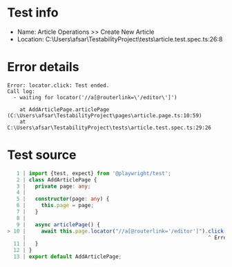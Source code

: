 # Test info

- Name: Article Operations >> Create New Article
- Location: C:\Users\afsar\TestabilityProject\tests\article.test.spec.ts:26:8

# Error details

```
Error: locator.click: Test ended.
Call log:
  - waiting for locator('//a[@routerlink=\'/editor\']')

    at AddArticlePage.articlePage (C:\Users\afsar\TestabilityProject\pages\article.page.ts:10:59)
    at C:\Users\afsar\TestabilityProject\tests\article.test.spec.ts:29:26
```

# Test source

```ts
   1 | import {test, expect} from '@playwright/test';
   2 | class AddArticlePage {
   3 |   private page: any;
   4 |
   5 |   constructor(page: any) {
   6 |     this.page = page;
   7 |   }
   8 |
   9 |   async articlePage() {
> 10 |     await this.page.locator("//a[@routerlink='/editor']").click({force: true});
     |                                                           ^ Error: locator.click: Test ended.
  11 |   }
  12 | }
  13 | export default AddArticlePage;
```